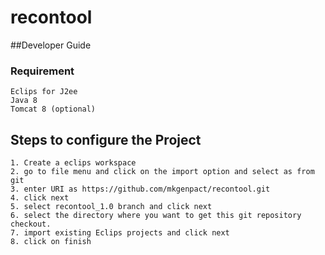 # recontool
##Developer Guide

### Requirement

```
Eclips for J2ee
Java 8
Tomcat 8 (optional)
```

## Steps to configure the Project
```
1. Create a eclips workspace 
2. go to file menu and click on the import option and select as from git
3. enter URI as https://github.com/mkgenpact/recontool.git
4. click next 
5. select recontool_1.0 branch and click next
6. select the directory where you want to get this git repository checkout.
7. import existing Eclips projects and click next
8. click on finish

```
